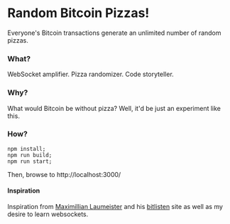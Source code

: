 # Random Bitcoin Pizzas!
Everyone's Bitcoin transactions generate an unlimited number of random pizzas.

### What?
WebSocket amplifier. Pizza randomizer. Code storyteller.

### Why?
What would Bitcoin be without pizza? Well, it'd be just an experiment like this.

### How?
```
npm install;
npm run build;
npm run start;
```
Then, browse to http://localhost:3000/

#### Inspiration
Inspiration from [Maximillian Laumeister](https://github.com/MaxLaumeister) and his [bitlisten](https://www.bitlisten.com/) site as well as my desire to learn websockets.
